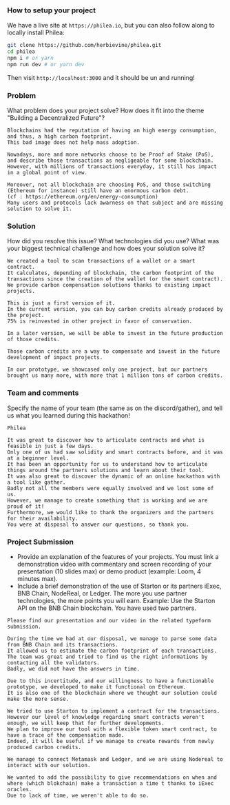 ### How to setup your project

We have a live site at `https://philea.io`, but you can also follow along to locally install Philea:

```bash
git clone https://github.com/herbievine/philea.git
cd philea
npm i # or yarn
npm run dev # or yarn dev
```

Then visit `http://localhost:3000` and it should be un and running!

### Problem

What problem does your project solve? How does it fit into the theme "Building a Decentralized Future"?

```
Blockchains had the reputation of having an high energy consumption, and thus, a high carbon footprint. 
This bad image does not help mass adoption. 

Nowadays, more and more networks choose to be Proof of Stake (PoS), and describe those transactions as negligeable for some blockchain. 
However, with millions of transactions everyday, it still has impact in a global point of view.

Moreover, not all blockchain are choosing PoS, and those switching (Ethereum for instance) still have an enormous carbon debt.
(cf : https://ethereum.org/en/energy-consumption) 
Many users and protocols lack awarness on that subject and are missing solution to solve it.
```

### Solution

How did you resolve this issue? What technologies did you use? What was your biggest technical challenge and how does your solution solve it?

```
We created a tool to scan transactions of a wallet or a smart contract. 
It calculates, depending of blockchain, the carbon footprint of the transactions since the creation of the wallet (or the smart contract). 
We provide carbon compensation solutions thanks to existing impact projects. 

This is just a first version of it. 
In the current version, you can buy carbon credits already produced by the project. 
75% is reinvested in other project in favor of conservation. 

In a later version, we will be able to invest in the future production of those credits.

Those carbon credits are a way to compensate and invest in the future development of impact projects.

In our prototype, we showcased only one project, but our partners brought us many more, with more that 1 million tons of carbon credits.
```

### Team and comments

Specify the name of your team (the same as on the discord/gather), and tell us what you learned during this hackathon!

```
Philea

It was great to discover how to articulate contracts and what is feasible in just a few days. 
Only one of us had saw solidity and smart contracts before, and it was at a beginner level. 
It has been an opportunity for us to understand how to articulate things around the partners solutions and learn about their tool.
It was also great to discover the dynamic of an online hackathon with a tool like gather. 
Badly not all the members were equally involved and we lost some of us. 
However, we manage to create something that is working and we are proud of it!
Furthermore, we would like to thank the organizers and the partners for their availability. 
You were at disposal to answer our questions, so thank you.
```

### Project Submission

- Provide an explanation of the features of your projects. You must link a demonstration video with commentary and screen recording of your presentation (10 slides max) or demo product (example: Loom, 4 minutes max).
- Include a brief demonstration of the use of Starton or its partners iExec, BNB Chain, NodeReal, or Ledger.
The more you use partner technologies, the more points you will earn. Example: Use the Starton API on the BNB Chain blockchain.
You have used two partners.

```
Please find our presentation and our video in the related typeform submission.

During the time we had at our disposal, we manage to parse some data from BNB Chain and its transactions.
It allowed us to estimate the carbon footprint of each transactions. 
The team was great and tried to find us the right informations by contacting all the validators. 
Badly, we did not have the answers in time.

Due to this incertitude, and our willingness to have a functionable prototype, we developed to make it functional on Ethereum.
It is also one of the blockchain where we thought our solution could make the more sense.

We tried to use Starton to implement a contract for the transactions.
However our level of knowledge regarding smart contracts weren't enough, we will keep that for further developments. 
We plan to improve our tool with a flexible token smart contract, to have a trace of the compensation made.
Indeed, it will be useful if we manage to create rewards from newly produced carbon credits.

We manage to connect Metamask and Ledger, and we are using Nodereal to interact with our solution.

We wanted to add the possibility to give recommendations on when and where (which blokchain) make a transaction a time t thanks to iExec oracles. 
Due to lack of time, we weren't able to do so.
```
